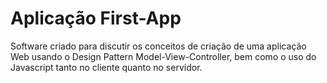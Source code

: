 # Aplicação First-App
Software criado para discutir os conceitos de criação de uma aplicação Web usando o Design Pattern Model-View-Controller, bem como o uso do Javascript tanto no cliente quanto no servidor.

